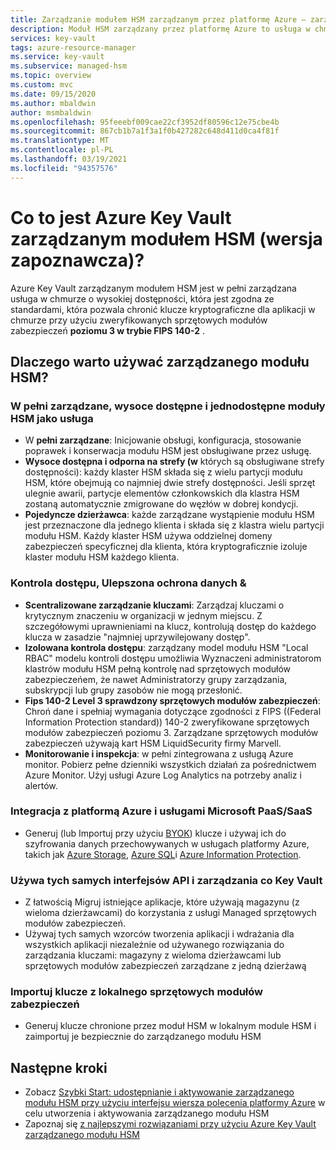 ```yaml
---
title: Zarządzanie modułem HSM zarządzanym przez platformę Azure — zarządzany moduł HSM Azure | Microsoft Docs
description: Moduł HSM zarządzany przez platformę Azure to usługa w chmurze, która chroni klucze kryptograficzne dla aplikacji w chmurze.
services: key-vault
tags: azure-resource-manager
ms.service: key-vault
ms.subservice: managed-hsm
ms.topic: overview
ms.custom: mvc
ms.date: 09/15/2020
ms.author: mbaldwin
author: msmbaldwin
ms.openlocfilehash: 95feeebf009cae22cf3952df80596c12e75cbe4b
ms.sourcegitcommit: 867cb1b7a1f3a1f0b427282c648d411d0ca4f81f
ms.translationtype: MT
ms.contentlocale: pl-PL
ms.lasthandoff: 03/19/2021
ms.locfileid: "94357576"
---
```

# <a name="what-is-azure-key-vault-managed-hsm-preview"></a>Co to jest Azure Key Vault zarządzanym modułem HSM (wersja zapoznawcza)?

Azure Key Vault zarządzanym modułem HSM jest w pełni zarządzana usługa w chmurze o wysokiej dostępności, która jest zgodna ze standardami, która pozwala chronić klucze kryptograficzne dla aplikacji w chmurze przy użyciu zweryfikowanych sprzętowych modułów zabezpieczeń **poziomu 3 w trybie FIPS 140-2** .  

## <a name="why-use-managed-hsm"></a>Dlaczego warto używać zarządzanego modułu HSM?

### <a name="fully-managed-highly-available-single-tenant-hsm-as-a-service"></a>W pełni zarządzane, wysoce dostępne i jednodostępne moduły HSM jako usługa

- W **pełni zarządzane**: Inicjowanie obsługi, konfiguracja, stosowanie poprawek i konserwacja modułu HSM jest obsługiwane przez usługę. 
- **Wysoce dostępna i odporna na strefy (w** których są obsługiwane strefy dostępności): każdy klaster HSM składa się z wielu partycji modułu HSM, które obejmują co najmniej dwie strefy dostępności. Jeśli sprzęt ulegnie awarii, partycje elementów członkowskich dla klastra HSM zostaną automatycznie zmigrowane do węzłów w dobrej kondycji.
- **Pojedyncze dzierżawca**: każde zarządzane wystąpienie modułu HSM jest przeznaczone dla jednego klienta i składa się z klastra wielu partycji modułu HSM. Każdy klaster HSM używa oddzielnej domeny zabezpieczeń specyficznej dla klienta, która kryptograficznie izoluje klaster modułu HSM każdego klienta.


### <a name="access-control-enhanced-data-protection--compliance"></a>Kontrola dostępu, Ulepszona ochrona danych &

- **Scentralizowane zarządzanie kluczami**: Zarządzaj kluczami o krytycznym znaczeniu w organizacji w jednym miejscu. Z szczegółowymi uprawnieniami na klucz, kontrolują dostęp do każdego klucza w zasadzie "najmniej uprzywilejowany dostęp".
- **Izolowana kontrola dostępu**: zarządzany model modułu HSM "Local RBAC" modelu kontroli dostępu umożliwia Wyznaczeni administratorom klastrów modułu HSM pełną kontrolę nad sprzętowych modułów zabezpieczeńem, że nawet Administratorzy grupy zarządzania, subskrypcji lub grupy zasobów nie mogą przesłonić.
- **Fips 140-2 Level 3 sprawdzony sprzętowych modułów zabezpieczeń**: Chroń dane i spełniaj wymagania dotyczące zgodności z FIPS ((Federal Information Protection standard)) 140-2 zweryfikowane sprzętowych modułów zabezpieczeń poziomu 3. Zarządzane sprzętowych modułów zabezpieczeń używają kart HSM LiquidSecurity firmy Marvell.
- **Monitorowanie i inspekcja**: w pełni zintegrowana z usługą Azure monitor. Pobierz pełne dzienniki wszystkich działań za pośrednictwem Azure Monitor. Użyj usługi Azure Log Analytics na potrzeby analiz i alertów.

### <a name="integrated-with-azure-and-microsoft-paassaas-services"></a>Integracja z platformą Azure i usługami Microsoft PaaS/SaaS 

- Generuj (lub Importuj przy użyciu [BYOK](hsm-protected-keys-byok.md)) klucze i używaj ich do szyfrowania danych przechowywanych w usługach platformy Azure, takich jak [Azure Storage](../../storage/common/customer-managed-keys-overview.md), [Azure SQL](../../azure-sql/database/transparent-data-encryption-byok-overview.md)i [Azure Information Protection](/azure/information-protection/byok-price-restrictions).

### <a name="uses-same-api-and-management-interfaces-as-key-vault"></a>Używa tych samych interfejsów API i zarządzania co Key Vault

- Z łatwością Migruj istniejące aplikacje, które używają magazynu (z wieloma dzierżawcami) do korzystania z usługi Managed sprzętowych modułów zabezpieczeń.
- Używaj tych samych wzorców tworzenia aplikacji i wdrażania dla wszystkich aplikacji niezależnie od używanego rozwiązania do zarządzania kluczami: magazyny z wieloma dzierżawcami lub sprzętowych modułów zabezpieczeń zarządzane z jedną dzierżawą

### <a name="import-keys-from-your-on-premise-hsms"></a>Importuj klucze z lokalnego sprzętowych modułów zabezpieczeń

- Generuj klucze chronione przez moduł HSM w lokalnym module HSM i zaimportuj je bezpiecznie do zarządzanego modułu HSM

## <a name="next-steps"></a>Następne kroki
- Zobacz [Szybki Start: udostępnianie i aktywowanie zarządzanego modułu HSM przy użyciu interfejsu wiersza polecenia platformy Azure](quick-create-cli.md) w celu utworzenia i aktywowania zarządzanego modułu HSM
- Zapoznaj się [z najlepszymi rozwiązaniami przy użyciu Azure Key Vault zarządzanego modułu HSM](best-practices.md)
